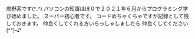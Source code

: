 岸野茜です(^_^)
パソコンの知識ほぼ０で２０２１年６月からプログラミング学び始めました。
スーパー初心者です。
コードめちゃくちゃですが記録として残しておきます。
仲良くしてくれる方いらっしゃしましたら
仲良くしてください(^^)-♪

